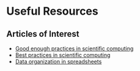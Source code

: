 Useful Resources
================

## Articles of Interest

-   [Good enough practices in scientific
    computing](https://journals.plos.org/ploscompbiol/article?id=10.1371/journal.pcbi.1005510)
-   [Best practices in scientific
    computing](https://journals.plos.org/plosbiology/article?id=10.1371/journal.pbio.1001745)
-   [Data organization in
    spreadsheets](https://www.tandfonline.com/doi/full/10.1080/00031305.2017.1375989)
